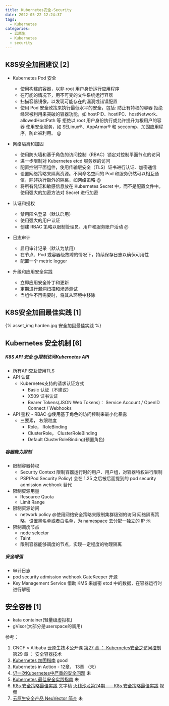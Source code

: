 ```yaml
---
title: Kubernetes安全-Security
date: 2022-05-22 12:24:37
tags:
  - Kubernetes
categories:
  - 云原生
  - Kubernetes
  - security
---
```


<p></p>
<!-- more -->


## K8S安全加固建议 [2]
+    Kubernetes Pod 安全
       + 使用构建的容器，以非 root 用户身份运行应用程序 
       + 在可能的情况下，用不可变的文件系统运行容器
       + 扫描容器镜像，以发现可能存在的漏洞或错误配置
       + 使用 Pod 安全政策来执行最低水平的安全，包括:
            防止有特权的容器
            拒绝经常被利用来突破的容器功能，如 hostPID、hostIPC、hostNetwork、allowedHostPath 等
            拒绝以 root 用户身份执行或允许提升为根用户的容器
            使用安全服务，如 SELinux®、AppArmor® 和 seccomp，加固应用程序，防止被利用。 @

+    网络隔离和加固
       + 使用防火墙和基于角色的访问控制（RBAC）锁定对控制平面节点的访问
       + 进一步限制对 Kubernetes etcd 服务器的访问
       + 配置控制平面组件，使用传输层安全（TLS）证书进行认证、加密通信
       + 设置网络策略来隔离资源。不同命名空间的 Pod 和服务仍然可以相互通信，除非执行额外的隔离，如网络策略 @
       + 将所有凭证和敏感信息放在 Kubernetes Secret 中，而不是配置文件中。使用强大的加密方法对 Secret 进行加密

+    认证和授权
       + 禁用匿名登录（默认启用）
       + 使用强大的用户认证
       + 创建 RBAC 策略以限制管理员、用户和服务账户活动 @

+    日志审计
       + 启用审计记录（默认为禁用）
       + 在节点、Pod 或容器级故障的情况下，持续保存日志以确保可用性
       + 配置一个 metric logger

+    升级和应用安全实践
       + 立即应用安全补丁和更新
       + 定期进行漏洞扫描和渗透测试
       + 当组件不再需要时，将其从环境中移除


## K8S安全加固最佳实践 [1]
{% asset_img  harden.jpg   安全加固最佳实践  %}

## Kubernetes 安全机制 [6]
##### K8S API 安全 @限制访问Kubernetes API
+ 所有API交互使用TLS
+ API 认证
   + Kubernetes支持的请求认证方式
      - Basic 认证（不建议）
      - X509 证书认证
      - Bearer Tokens(JSON Web Tokens)：
        Service Account / OpenID Connect / Webhooks
+ API 鉴权 - RBAC @使用基于角色的访问控制来最小化暴露
  + 三要素， 权限粒度
    - Role， RoleBinding
    - ClusterRole， ClusterRoleBinding
    - Default ClusterRoleBinding(预置角色)

##### 容器能力限制
+ 限制容器特权
  + Security Context
    限制容器运行时的用户、用户组，对容器特权进行限制
  + PSP(Pod Security Policy)
    会在 1.25 之后被后面提到的 pod security admission webhook 替代
+ 限制资源用量
  +  Resource Quota 
  + Limit Range
+ 限制资源访问  
  + network policy @使用网络安全策略来限制集群级别的访问
    网络隔离策略，设置黑名单或者白名单，为 namespace 去分配一独立的 IP 池
+ 限制调度节点      
  + node selector
  + Taint
  + 限制容器能够调度的节点，实现一定程度的物理隔离

##### 安全增强
+ 审计日志
+ pod security admission webhook
  GateKeeper 开源
+ Key Management Service
  借助 KMS 来加密 etcd 中的数据，在容器运行时进行解密
  
## 安全容器 [1]
+ kata container(轻量级虚拟机)
+ gVisor(大部分是userspace的调用)

参考：
1. CNCF × Alibaba 云原生技术公开课
[第27 章 ： Kubernetes安全之访问控制](https://mp.weixin.qq.com/s/nPErpcghHih5-dGPQkStJA?spm=a2c6h.12873639.article-detail.60.67905225MCDpLx)  
第29 章 ： 安全容器技术
2. [Kubernetes 加固指南](https://jimmysong.io/docs/kubernetes-hardening-guidance/)    good
3. Kubernetes in Action - 12章， 13章 （未）
4. [记一次Kubernetes中严重的安全问题](https://corvo.myseu.cn/2021/03/23/2021-03-23-%E8%AE%B0%E4%B8%80%E6%AC%A1Kubernetes%E4%B8%AD%E4%B8%A5%E9%87%8D%E7%9A%84%E5%AE%89%E5%85%A8%E9%97%AE%E9%A2%98/) 未
5. [Kubernetes 最佳安全实践指南](https://icloudnative.io/posts/security-best-practices-for-kubernetes-pods/) 未
6. [K8s 安全策略最佳实践](https://kubesphere.com.cn/blogs/k8s-security/)  文字稿 
   [火线沙龙第24期——K8s 安全策略最佳实践](https://www.bilibili.com/video/BV12Y4y1p7cp?spm_id_from=333.1007.top_right_bar_window_history.content.click&vd_source=f6e8c1128f9f264c5ab8d9411a644036) 视频 
7. [云原生安全产品 NeuVector 简介](https://kubesphere.com.cn/blogs/neuvector-cloud-native-security/) 未